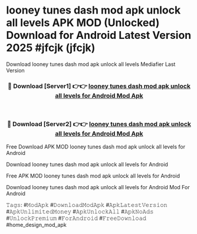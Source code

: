 # looney tunes dash mod apk unlock all levels APK MOD (Unlocked) Download for Android Latest Version 2025 #jfcjk (jfcjk)
Download looney tunes dash mod apk unlock all levels Mediafier Last Version

<div align="center">
<h3>🔴 Download [Server1] 👉👉 <a href="https://app.mediaupload.pro?title=looney_tunes_dash_mod_apk_unlock_all_levels&ref=24F">looney tunes dash mod apk unlock all levels for Android Mod Apk</a></h3><br>

<h3>🔴 Download [Server2] 👉👉 <a href="https://app.mediaupload.pro?title=looney_tunes_dash_mod_apk_unlock_all_levels&ref=24F">looney tunes dash mod apk unlock all levels for Android Mod Apk</a></h3>
</div>


Free Download APK MOD looney tunes dash mod apk unlock all levels for Android

Download looney tunes dash mod apk unlock all levels for Android 

Free APK MOD looney tunes dash mod apk unlock all levels for Android 

Download looney tunes dash mod apk unlock all levels for Android Mod For Android

𝚃𝚊𝚐𝚜: #𝙼𝚘𝚍𝙰𝚙𝚔 #𝙳𝚘𝚠𝚗𝚕𝚘𝚊𝚍𝙼𝚘𝚍𝙰𝚙𝚔 #𝙰𝚙𝚔𝙻𝚊𝚝𝚎𝚜𝚝𝚅𝚎𝚛𝚜𝚒𝚘𝚗 #𝙰𝚙𝚔𝚄𝚗𝚕𝚒𝚖𝚒𝚝𝚎𝚍𝙼𝚘𝚗𝚎𝚢 #𝙰𝚙𝚔𝚄𝚗𝚕𝚘𝚌𝚔𝙰𝚕𝚕 #𝙰𝚙𝚔𝙽𝚘𝙰𝚍𝚜 #𝚄𝚗𝚕𝚘𝚌𝚔𝙿𝚛𝚎𝚖𝚒𝚞𝚖 #𝙵𝚘𝚛𝙰𝚗𝚍𝚛𝚘𝚒𝚍 #𝙵𝚛𝚎𝚎𝙳𝚘𝚠𝚗𝚕𝚘𝚊𝚍 #home_design_mod_apk